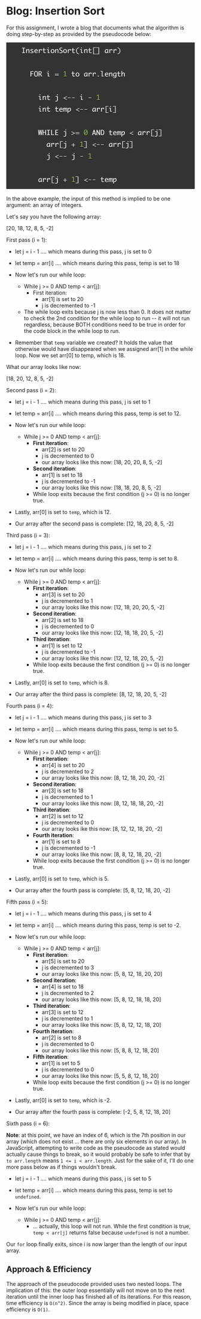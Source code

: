 # Blog: Insertion Sort

For this assignment, I wrote a blog that documents what the algorithm is doing step-by-step as provided by the pseudocode below:

![pseudocode-insertionSort](./insertion-sort.png)

In the above example, the input of this method is implied to be one argument: an array of integers.

Let's say you have the following array:

[20, 18, 12, 8, 5, -2]

First pass (i = 1):

- let j = i - 1 .... which means during this pass, j is set to 0
- let temp = arr[i] .... which means during this pass, temp is set to 18

- Now let's run our while loop:
  - While j >= 0 AND temp < arr[j]:
    - First iteration:
      - arr[1] is set to 20
      - j is decremented to -1
  - The while loop exits because j is now less than 0. It does not matter to check the 2nd condition for the while loop to run -- it will not run regardless, because BOTH conditions need to be true in order for the code block in the while loop to run.

- Remember that `temp` variable we created? It holds the value that otherwise would have disappeared when we assigned arr[1] in the while loop. Now we set arr[0] to temp, which is 18.

What our array looks like now:

[18, 20, 12, 8, 5, -2]

Second pass (i = 2):

- let j = i - 1 .... which means during this pass, j is set to 1
- let temp = arr[i] .... which means during this pass, temp is set to 12.

- Now let's run our while loop:
  - While j >= 0 AND temp < arr[j]:
    - **First iteration**:
      - arr[2] is set to 20
      - j is decremented to 0
      - our array looks like this now: [18, 20, 20, 8, 5, -2]
    - **Second iteration**:
      - arr[1] is set to 18
      - j is decremented to -1
      - our array looks like this now: [18, 18, 20, 8, 5, -2]
    - While loop exits because the first condition (j >= 0) is no longer true.

- Lastly, arr[0] is set to `temp`, which is 12.
- Our array after the second pass is complete: [12, 18, 20, 8, 5, -2]

Third pass (i = 3):

- let j = i - 1 .... which means during this pass, j is set to 2
- let temp = arr[i] .... which means during this pass, temp is set to 8.

- Now let's run our while loop:
  - While j >= 0 AND temp < arr[j]:
    - **First iteration**:
      - arr[3] is set to 20
      - j is decremented to 1
      - our array looks like this now: [12, 18, 20, 20, 5, -2]
    - **Second iteration**:
      - arr[2] is set to 18
      - j is decremented to 0
      - our array looks like this now: [12, 18, 18, 20, 5, -2]
    - **Third iteration**:
      - arr[1] is set to 12
      - j is decremented to -1
      - our array looks like this now: [12, 12, 18, 20, 5, -2]
    - While loop exits because the first condition (j >= 0) is no longer true.

- Lastly, arr[0] is set to `temp`, which is 8.
- Our array after the third pass is complete: [8, 12, 18, 20, 5, -2]

Fourth pass (i = 4):

- let j = i - 1 .... which means during this pass, j is set to 3
- let temp = arr[i] .... which means during this pass, temp is set to 5.

- Now let's run our while loop:
  - While j >= 0 AND temp < arr[j]:
    - **First iteration**:
      - arr[4] is set to 20
      - j is decremented to 2
      - our array looks like this now: [8, 12, 18, 20, 20, -2]
    - **Second iteration**:
      - arr[3] is set to 18
      - j is decremented to 1
      - our array looks like this now: [8, 12, 18, 18, 20, -2]
    - **Third iteration**:
      - arr[2] is set to 12
      - j is decremented to 0
      - our array looks ike this now: [8, 12, 12, 18, 20, -2]
    - **Fourth iteration**:
      - arr[1] is set to 8
      - j is decremented to -1
      - our array looks like this now: [8, 8, 12, 18, 20, -2]
    - While loop exits because the first condition (j >= 0) is no longer true.

- Lastly, arr[0] is set to `temp`, which is 5.
- Our array after the fourth pass is complete: [5, 8, 12, 18, 20, -2]

Fifth pass (i = 5):

- let j = i - 1 .... which means during this pass, j is set to 4
- let temp = arr[i] .... which means during this pass, temp is set to -2.

- Now let's run our while loop:
  - While j >= 0 AND temp < arr[j]:
    - **First iteration**:
      - arr[5] is set to 20
      - j is decremented to 3
      - our array looks like this now: [5, 8, 12, 18, 20, 20]
    - **Second iteration**:
      - arr[4] is set to 18
      - j is decremented to 2
      - our array looks like this now: [5, 8, 12, 18, 18, 20]
    - **Third iteration**:
      - arr[3] is set to 12
      - j is decremented to 1
      - our array looks like this now: [5, 8, 12, 12, 18, 20]
    - **Fourth iteration**:
      - arr[2] is set to 8
      - j is decremented to 0
      - our array looks like this now: [5, 8, 8, 12, 18, 20]
    - **Fifth iteration**:
      - arr[1] is set to 5
      - j is decremented to 0
      - our array looks like this now: [5, 5, 8, 12, 18, 20]
    - While loop exits because the first condition (j >= 0) is no longer true.

- Lastly, arr[0] is set to `temp`, which is -2.
- Our array after the fourth pass is complete: [-2, 5, 8, 12, 18, 20]

Sixth pass (i = 6):

**Note**: at this point, we have an index of 6, which is the 7th position in our array (which does not exist ... there are only six elements in our array). In JavaScript, attempting to write code as the pseudocode as stated would actually cause things to break, so it would probably be safe to infer that by `to arr.length` means `1 <= i < arr.length`. Just for the sake of it, I'll do one more pass below as if things wouldn't break.

- let j = i - 1 .... which means during this pass, j is set to 5
- let temp = arr[i] .... which means during this pass, temp is set to `undefined`.

- Now let's run our while loop:
  - While j >= 0 AND temp < arr[j]:
    - ... actually, this loop will not run. While the first condition is true, `temp < arr[j]` returns false because `undefined` is not a number.

Our `for` loop finally exits, since i is now larger than the length of our input array.

## Approach & Efficiency

The approach of the pseudocode provided uses two nested loops. The implication of this: the outer loop essentially will not move on to the next iteration until the inner loop has finished all of its iterations. For this reason, time efficiency is `O(n^2)`. Since the array is being modified in place, space efficiency is `O(1)`.
